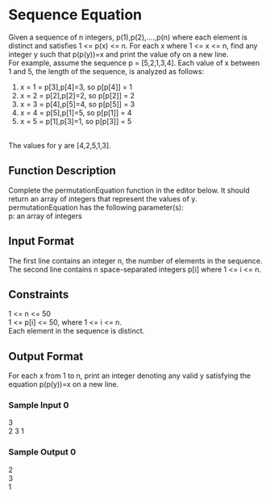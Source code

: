 # Sequence Equation
Given a sequence of n integers, p(1),p(2),....,p(n) where each element is distinct and satisfies 1 <= p(x) <= n. For each x where 1 <= x <= n, find any integer y such that p(p(y))=x and print the value ofy  on a new line.<br>
For example, assume the sequence p = [5,2,1,3,4]. Each value of x between 1 and 5, the length of the sequence, is analyzed as follows:<br>

1. x = 1 = p[3],p[4]=3, so p[p[4]] = 1<br>
2. x = 2 = p[2],p[2]=2, so p[p[2]] = 2<br> 
3. x = 3 = p[4],p[5]=4, so p[p[5]] = 3<br>
4. x = 4 = p[5],p[1]=5, so p[p[1]] = 4<br>
5. x = 5 = p[1],p[3]=1, so p[p[3]] = 5<br>
<br>
The values for y are [4,2,5,1,3].

## Function Description

Complete the permutationEquation function in the editor below. It should return an array of integers that represent the values of y.<br>
permutationEquation has the following parameter(s):<br>
p: an array of integers<br>

## Input Format

The first line contains an integer n, the number of elements in the sequence.<br>
The second line contains n space-separated integers p[i] where 1 <= i <= n.

## Constraints
1 <= n <= 50<br>
1 <= p[i] <= 50, where 1 <= i <= n.<br>
Each element in the sequence is distinct.

## Output Format

For each x from 1 to n, print an integer denoting any valid y satisfying the equation p(p(y))=x on a new line.

### Sample Input 0
3<br>
2 3 1<br>

### Sample Output 0
2<br>
3<br>
1
